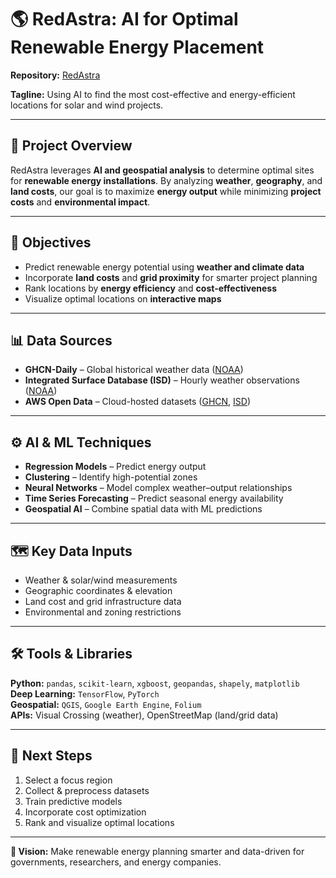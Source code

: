 # 🌎 RedAstra: AI for Optimal Renewable Energy Placement

**Repository:** [RedAstra](https://github.com/NathanielTatum/Code-redastra---weather-data-and-cost-to-renawable-location)  

**Tagline:** Using AI to find the most cost-effective and energy-efficient locations for solar and wind projects.  

---

## 🧠 Project Overview

RedAstra leverages **AI and geospatial analysis** to determine optimal sites for **renewable energy installations**. By analyzing **weather**, **geography**, and **land costs**, our goal is to maximize **energy output** while minimizing **project costs** and **environmental impact**.  

---

## 🎯 Objectives

- Predict renewable energy potential using **weather and climate data**  
- Incorporate **land costs** and **grid proximity** for smarter project planning  
- Rank locations by **energy efficiency** and **cost-effectiveness**  
- Visualize optimal locations on **interactive maps**  

---

## 📊 Data Sources

- **GHCN-Daily** – Global historical weather data ([NOAA](https://www.ncei.noaa.gov/products/land-based-station/global-historical-climatology-network-daily))  
- **Integrated Surface Database (ISD)** – Hourly weather observations ([NOAA](https://www.ncei.noaa.gov/products/land-based-station/integrated-surface-database))  
- **AWS Open Data** – Cloud-hosted datasets ([GHCN](https://registry.opendata.aws/noaa-ghcn/), [ISD](https://registry.opendata.aws/noaa-isd/))  

---

## ⚙️ AI & ML Techniques

- **Regression Models** – Predict energy output  
- **Clustering** – Identify high-potential zones  
- **Neural Networks** – Model complex weather–output relationships  
- **Time Series Forecasting** – Predict seasonal energy availability  
- **Geospatial AI** – Combine spatial data with ML predictions  

---

## 🗺️ Key Data Inputs

- Weather & solar/wind measurements  
- Geographic coordinates & elevation  
- Land cost and grid infrastructure data  
- Environmental and zoning restrictions  

---

## 🛠️ Tools & Libraries

**Python:** `pandas`, `scikit-learn`, `xgboost`, `geopandas`, `shapely`, `matplotlib`  
**Deep Learning:** `TensorFlow`, `PyTorch`  
**Geospatial:** `QGIS`, `Google Earth Engine`, `Folium`  
**APIs:** Visual Crossing (weather), OpenStreetMap (land/grid data)  

---

## 🚀 Next Steps

1. Select a focus region  
2. Collect & preprocess datasets  
3. Train predictive models  
4. Incorporate cost optimization  
5. Rank and visualize optimal locations  

---

**🌱 Vision:** Make renewable energy planning smarter and data-driven for governments, researchers, and energy companies.  
